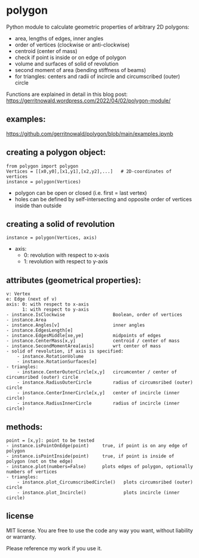 # polygon
Python module to calculate geometric properties of arbitrary 2D polygons:
- area, lengths of edges, inner angles
- order of vertices (clockwise or anti-clockwise)
- centroid (center of mass)
- check if point is inside or on edge of polygon
- volume and surfaces of solid of revolution
- second moment of area (bending stiffness of beams)
- for triangles: centers and radii of incircle and circumscribed (outer) circle

Functions are explained in detail in this blog post:
https://gerritnowald.wordpress.com/2022/04/02/polygon-module/

## examples:
https://github.com/gerritnowald/polygon/blob/main/examples.ipynb

## creating a polygon object:
```
from polygon import polygon
Vertices = [[x0,y0],[x1,y1],[x2,y2],...]   # 2D-coordinates of vertices
instance = polygon(Vertices)
```
- polygon can be open or closed (i.e. first = last vertex)
- holes can be defined by self-intersecting and opposite order of vertices inside than outside

## creating a solid of revolution
```
instance = polygon(Vertices, axis)
```
- axis:
	- 0: revolution with respect to x-axis
	- 1: revolution with respect to y-axis

## attributes (geometrical properties):
    
    v: Vertex
    e: Edge (next of v)
    axis: 0: with respect to x-axis
          1: with respect to y-axis
    - instance.IsClockwise                  Boolean, order of vertices
    - instance.Area
    - instance.Angles[v]                    inner angles
    - instance.EdgesLength[e]
    - instance.EdgesMiddle[xe,ye]           midpoints of edges
    - instance.CenterMass[x,y]              centroid / center of mass
    - instance.SecondMomentArea[axis]       wrt center of mass
    - solid of revolution, if axis is specified:
        - instance.RotationVolume
        - instance.RotationSurfaces[e]
	- triangles:
		- instance.CenterOuterCircle[x,y]   circumcenter / center of circumsribed (outer) circle
		- instance.RadiusOuterCircle        radius of circumsribed (outer) circle
		- instance.CenterInnerCircle[x,y]   center of incircle (inner circle)
		- instance.RadiusInnerCircle        radius of incircle (inner circle)


## methods:
    
    point = [x,y]: point to be tested
    - instance.isPointOnEdge(point)     true, if point is on any edge of polygon
    - instance.isPointInside(point)     true, if point is inside of polygon (not on the edge)
    - instance.plot(numbers=False)      plots edges of polygon, optionally numbers of vertices
	- triangles:
		- instance.plot_CircumscribedCircle()	plots circumsribed (outer) circle
		- instance.plot_Incircle()              plots incircle (inner circle)


## license
MIT license. You are free to use the code any way you want, without liability or warranty.

Please reference my work if you use it.
